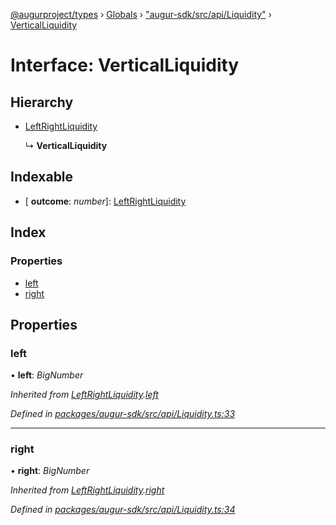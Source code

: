 [@augurproject/types](../README.md) › [Globals](../globals.md) › ["augur-sdk/src/api/Liquidity"](../modules/_augur_sdk_src_api_liquidity_.md) › [VerticalLiquidity](_augur_sdk_src_api_liquidity_.verticalliquidity.md)

# Interface: VerticalLiquidity

## Hierarchy

* [LeftRightLiquidity](_augur_sdk_src_api_liquidity_.leftrightliquidity.md)

  ↳ **VerticalLiquidity**

## Indexable

* \[ **outcome**: *number*\]: [LeftRightLiquidity](_augur_sdk_src_api_liquidity_.leftrightliquidity.md)

## Index

### Properties

* [left](_augur_sdk_src_api_liquidity_.verticalliquidity.md#left)
* [right](_augur_sdk_src_api_liquidity_.verticalliquidity.md#right)

## Properties

###  left

• **left**: *BigNumber*

*Inherited from [LeftRightLiquidity](_augur_sdk_src_api_liquidity_.leftrightliquidity.md).[left](_augur_sdk_src_api_liquidity_.leftrightliquidity.md#left)*

*Defined in [packages/augur-sdk/src/api/Liquidity.ts:33](https://github.com/AugurProject/augur/blob/69c4be52bf/packages/augur-sdk/src/api/Liquidity.ts#L33)*

___

###  right

• **right**: *BigNumber*

*Inherited from [LeftRightLiquidity](_augur_sdk_src_api_liquidity_.leftrightliquidity.md).[right](_augur_sdk_src_api_liquidity_.leftrightliquidity.md#right)*

*Defined in [packages/augur-sdk/src/api/Liquidity.ts:34](https://github.com/AugurProject/augur/blob/69c4be52bf/packages/augur-sdk/src/api/Liquidity.ts#L34)*

